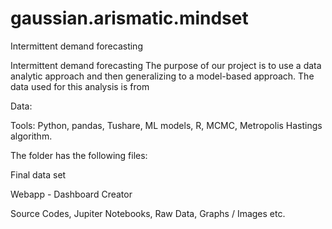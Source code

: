 # gaussian.arismatic.mindset
Intermittent demand forecasting

Intermittent demand forecasting The purpose of our project is to use a data analytic approach and then generalizing to a model-based approach. The data used for this analysis is from

Data:

Tools: Python, pandas, Tushare, ML models, R, MCMC, Metropolis Hastings algorithm.

The folder has the following files:

Final data set

Webapp - Dashboard Creator

Source Codes, Jupiter Notebooks, Raw Data, Graphs / Images etc.
